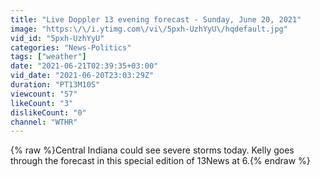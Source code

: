 ```yaml
---
title: "Live Doppler 13 evening forecast - Sunday, June 20, 2021"
image: "https:\/\/i.ytimg.com\/vi\/5pxh-UzhYyU\/hqdefault.jpg"
vid_id: "5pxh-UzhYyU"
categories: "News-Politics"
tags: ["weather"]
date: "2021-06-21T02:39:35+03:00"
vid_date: "2021-06-20T23:03:29Z"
duration: "PT13M10S"
viewcount: "57"
likeCount: "3"
dislikeCount: "0"
channel: "WTHR"
---
```

{% raw %}Central Indiana could see severe storms today. Kelly goes through the forecast in this special edition of 13News at 6.{% endraw %}
